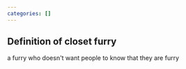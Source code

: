 ```yaml
---
categories: []
---
```


## Definition of closet furry

a furry who doesn't want people to know that they are furry
